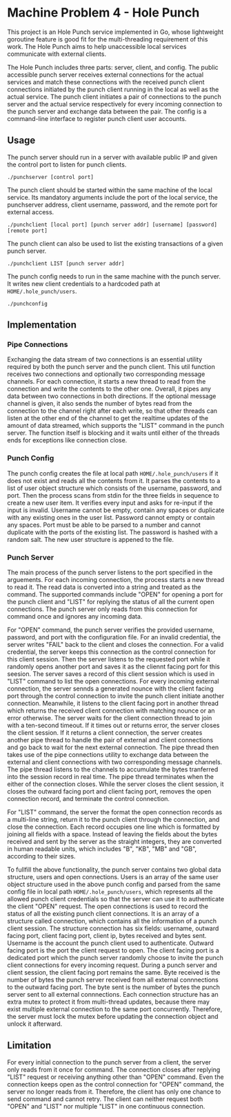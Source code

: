 # Machine Problem 4 - Hole Punch

This project is an Hole Punch service implemented in Go, whose lightweight goroutine feature is good fit for the multi-threading requirement of this work. The Hole Punch aims to help unaccessible local services communicate with external clients.

The Hole Punch includes three parts: server, client, and config. The public accessible punch server receives external connections for the actual services and match these connections with the received punch client connections initiated by the punch client running in the local as well as the actual service. The punch client initiates a pair of connections to the punch server and the actual service respectively for every incoming connection to the punch server and exchange data between the pair. The config is a command-line interface to register punch client user accounts.

## Usage

The punch server should run in a server with available public IP and given the control port to listen for punch clients.

```
./punchserver [control port]
```

The punch client should be started within the same machine of the local service. Its mandatory arguments include the port of the local service, the punchserver address, client username, password, and the remote port for external access.

```
./punchclient [local port] [punch server addr] [username] [password] [remote port]
```

The punch client can also be used to list the existing transactions of a given punch server.

```
./punchclient LIST [punch server addr]
```

The punch config needs to run in the same machine with the punch server. It writes new client credentials to a hardcoded path at `HOME/.hole_punch/users`.

```
./punchconfig
```


## Implementation

### Pipe Connections

Exchanging the data stream of two connections is an essential utility required by both the punch server and the punch client. This util function receives two connections and optionally two corresponding message channels. For each connection, it starts a new thread to read from the connection and write the contents to the other one. Overall, it pipes any data between two connections in both directions. If the optional message channel is given, it also sends the number of bytes read from the connection to the channel right after each write, so that other threads can listen at the other end of the channel to get the realtime updates of the amount of data streamed, which supports the "LIST" command in the punch server. The function itself is blocking and it waits until either of the threads ends for exceptions like connection close.

### Punch Config

The punch config creates the file at local path `HOME/.hole_punch/users` if it does not exist and reads all the contents from it. It parses the contents to a list of user object structure which consists of the username, password, and port. Then the process scans from stdin for the three fields in sequence to create a new user item. It verifies every input and asks for re-input if the input is invalid. Username cannot be empty, contain any spaces or duplicate with any existing ones in the user list. Password cannot empty or contain any spaces. Port must be able to be parsed to a number and cannot duplicate with the ports of the existing list. The password is hashed with a random salt. The new user structure is appened to the file.


### Punch Server

The main process of the punch server listens to the port specified in the arguements. For each incoming connection, the process starts a new thread to read it. The read data is converted into a string and treated as the command. The supported commands include "OPEN" for opening a port for the punch client and "LIST" for replying the status of all the current open connections. The punch server only reads from this connection for command once and ignores any incoming data.

For "OPEN" command, the punch server verifies the provided username, password, and port with the configuration file. For an invalid credential, the server writes "FAIL" back to the client and closes the connection. For a valid credential, the server keeps this connection as the control connection for this client session. Then the server listens to the requested port while it randomly opens another port and saves it as the cliennt facing port for this seesion. The server saves a record of this client session which is used in "LIST" command to list the open connections. For every incoming external connection, the server sennds a generated nounce with the client facing port through the control connection to invite the punch client initiate another connection. Meanwhile, it listens to the client facing port in another thread which returns the received client connection with matching nounce or an error otherwise. The server waits for the client connection thread to join with a ten-second timeout. If it times out or returns error, the server closes the client session. If it returns a client connection, the server creates another pipe thread to handle the pair of external and client connections and go back to wait for the next external connection. The pipe thread then takes use of the pipe connections utility to exchange data between the external and client connections with two corresponding message channels. The pipe thread listens to the channels to accumulate the bytes tranferred into the session record in real time. The pipe thread terminates when the either of the connection closes. While the server closes the client session, it closes the outward facing port and client facing port, removes the open connection record, and terminate the control connection.

For "LIST" command, the server the format the open connection records as a multi-line string, return it to the punch client through the connection, and close the connection. Each record occupies one line which is formatted by joining all fields with a space. Instead of leaving the fields about the bytes received and sent by the server as the straight integers, they are converted in human readable units, which includes "B", "KB", "MB" and "GB", according to their sizes.

To fullfill the above functionality, the punch server contains two global data structure, users and open connections. Users is an array of the same user object structure used in the above punch config and parsed from the same config file in local path `HOME/.hole_punch/users`, which represents all the allowed punch client credentials so that the server can use it to authenticate the client "OPEN" request. The open connections is used to record the status of all the existing punch client connections. It is an array of a structure called connection, which contains all the information of a punch client session. The structure connection has six fields: username, outward facing port, client facing  port, client ip, bytes received and bytes sent. Username is the account the punch client used to authenticate. Outward facing port is the port the client request to open. The client facing port is a dedicated port which the punch server randomly choose to invite the punch client connections for every incoming request. During a punch server and client session, the client facing port remains the same. Byte received is the number of bytes the punch server received from all external connnections to the outward facing port. The byte sent is the number of bytes the punch server sent to all external connnections. Each connection structure has an extra mutex to protect it from multi-thread updates, because there may exist multiple external connection to the same port concurrently. Therefore, the server must lock the mutex before updating the connection object and unlock it afterward.


## Limitation

For every initial connection to the punch server from a client, the server only reads from it once for command. The connection closes after replying "LIST" request or receiving anything other than "OPEN" command. Even the connection keeps open as the control connection for "OPEN" command, the server no longer reads from it. Therefore, the client has only one chance to send command and cannot retry. The client can neither request both "OPEN" and "LIST" nor multiple "LIST" in one continuous connection.
